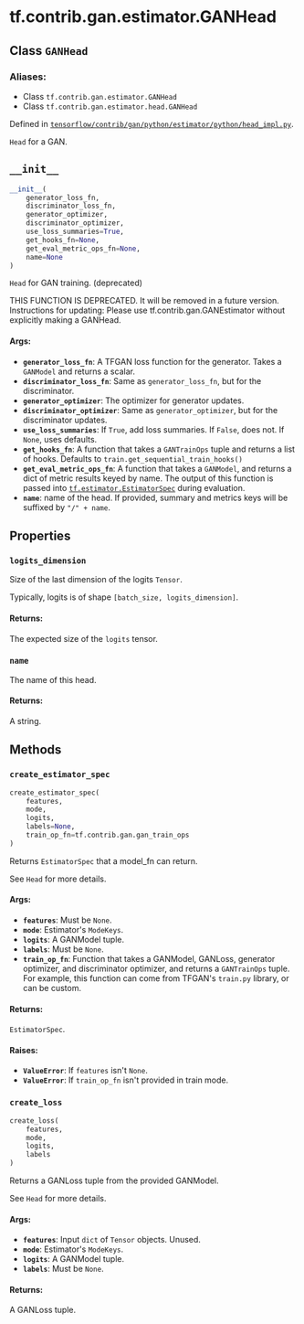 <div itemscope itemtype="http://developers.google.com/ReferenceObject">
<meta itemprop="name" content="tf.contrib.gan.estimator.GANHead" />
<meta itemprop="path" content="Stable" />
<meta itemprop="property" content="logits_dimension"/>
<meta itemprop="property" content="name"/>
<meta itemprop="property" content="__init__"/>
<meta itemprop="property" content="create_estimator_spec"/>
<meta itemprop="property" content="create_loss"/>
</div>

# tf.contrib.gan.estimator.GANHead

## Class `GANHead`



### Aliases:

* Class `tf.contrib.gan.estimator.GANHead`
* Class `tf.contrib.gan.estimator.head.GANHead`



Defined in [`tensorflow/contrib/gan/python/estimator/python/head_impl.py`](/code/stable/tensorflow/contrib/gan/python/estimator/python/head_impl.py).

`Head` for a GAN.

<h2 id="__init__"><code>__init__</code></h2>

``` python
__init__(
    generator_loss_fn,
    discriminator_loss_fn,
    generator_optimizer,
    discriminator_optimizer,
    use_loss_summaries=True,
    get_hooks_fn=None,
    get_eval_metric_ops_fn=None,
    name=None
)
```

`Head` for GAN training. (deprecated)

THIS FUNCTION IS DEPRECATED. It will be removed in a future version.
Instructions for updating:
Please use tf.contrib.gan.GANEstimator without explicitly making a GANHead.

#### Args:

* <b>`generator_loss_fn`</b>: A TFGAN loss function for the generator. Takes a
    `GANModel` and returns a scalar.
* <b>`discriminator_loss_fn`</b>: Same as `generator_loss_fn`, but for the
  discriminator.
* <b>`generator_optimizer`</b>: The optimizer for generator updates.
* <b>`discriminator_optimizer`</b>: Same as `generator_optimizer`, but for the
    discriminator updates.
* <b>`use_loss_summaries`</b>: If `True`, add loss summaries. If `False`, does not.
    If `None`, uses defaults.
* <b>`get_hooks_fn`</b>: A function that takes a `GANTrainOps` tuple and returns a
    list of hooks. Defaults to `train.get_sequential_train_hooks()`
* <b>`get_eval_metric_ops_fn`</b>: A function that takes a `GANModel`, and returns a
    dict of metric results keyed by name. The output of this function is
    passed into <a href="../../../../tf/estimator/EstimatorSpec.md"><code>tf.estimator.EstimatorSpec</code></a> during evaluation.
* <b>`name`</b>: name of the head. If provided, summary and metrics keys will be
    suffixed by `"/" + name`.



## Properties

<h3 id="logits_dimension"><code>logits_dimension</code></h3>

Size of the last dimension of the logits `Tensor`.

Typically, logits is of shape `[batch_size, logits_dimension]`.

#### Returns:

The expected size of the `logits` tensor.

<h3 id="name"><code>name</code></h3>

The name of this head.

#### Returns:

A string.



## Methods

<h3 id="create_estimator_spec"><code>create_estimator_spec</code></h3>

``` python
create_estimator_spec(
    features,
    mode,
    logits,
    labels=None,
    train_op_fn=tf.contrib.gan.gan_train_ops
)
```

Returns `EstimatorSpec` that a model_fn can return.

See `Head` for more details.

#### Args:

* <b>`features`</b>: Must be `None`.
* <b>`mode`</b>: Estimator's `ModeKeys`.
* <b>`logits`</b>: A GANModel tuple.
* <b>`labels`</b>: Must be `None`.
* <b>`train_op_fn`</b>: Function that takes a GANModel, GANLoss, generator optimizer,
    and discriminator optimizer, and returns a `GANTrainOps` tuple. For
    example, this function can come from TFGAN's `train.py` library, or can
    be custom.


#### Returns:

`EstimatorSpec`.


#### Raises:

* <b>`ValueError`</b>: If `features` isn't `None`.
* <b>`ValueError`</b>: If `train_op_fn` isn't provided in train mode.

<h3 id="create_loss"><code>create_loss</code></h3>

``` python
create_loss(
    features,
    mode,
    logits,
    labels
)
```

Returns a GANLoss tuple from the provided GANModel.

See `Head` for more details.

#### Args:

* <b>`features`</b>: Input `dict` of `Tensor` objects. Unused.
* <b>`mode`</b>: Estimator's `ModeKeys`.
* <b>`logits`</b>: A GANModel tuple.
* <b>`labels`</b>: Must be `None`.


#### Returns:

A GANLoss tuple.



